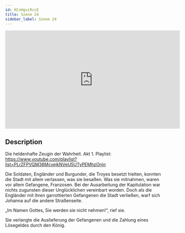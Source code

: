 ```yaml
---
id: KCxHgviRccE
title: Szene 24
sidebar_label: Szene 24
---
```


<iframe
  width="560"
  height="315"
  src="https://www.youtube.com/embed/KCxHgviRccE"
  title="YouTube video player"
  frameborder="0"
  allow="accelerometer; autoplay; clipboard-write; encrypted-media; gyroscope; picture-in-picture; web-share"
  referrerpolicy="strict-origin-when-cross-origin"
  allowfullscreen
></iframe>

## Description

Die heldenhafte Zeugin der Wahrheit. Akt 1. 
Playlist: https://www.youtube.com/playlist?list=PLrZFPVQM38McvejkNVeU5UTyPEMhzOnjn 

Die Soldaten, Engländer und Burgunder, die Troyes besetzt hielten, konnten die Stadt mit allem verlassen, was sie besaßen. Was sie mitnahmen, waren vor allem Gefangene, Franzosen. Bei der Ausarbeitung der Kapitulation war nichts zugunsten dieser Unglücklichen vereinbart worden. Doch als die Engländer mit ihren garrottierten Gefangenen die Stadt verließen, warf sich Johanna auf die andere Straßenseite.

„Im Namen Gottes, Sie werden sie nicht nehmen!“, rief sie.

Sie verlangte die Auslieferung der Gefangenen und die Zahlung eines Lösegeldes durch den König.
